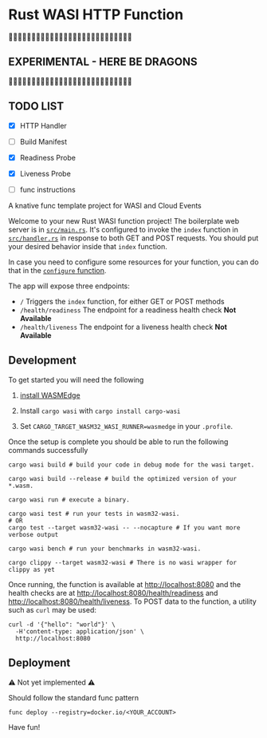 # Rust WASI HTTP Function

🐉🐉🐉🐉🐉🐉🐉🐉🐉🐉🐉🐉🐉🐉🐉🐉🐉🐉🐉🐉🐉🐉🐉🐉🐉🐉🐉
## EXPERIMENTAL - HERE BE DRAGONS
🐉🐉🐉🐉🐉🐉🐉🐉🐉🐉🐉🐉🐉🐉🐉🐉🐉🐉🐉🐉🐉🐉🐉🐉🐉🐉🐉

## TODO LIST

* [x] HTTP Handler

* [ ] Build Manifest

* [x] Readiness Probe

* [x] Liveness Probe

* [ ] func instructions

A knative func template project for WASI and Cloud Events

Welcome to your new Rust WASI function project! The boilerplate web server is in
[`src/main.rs`](./src/main.rs). It's configured to invoke the `index`
function in [`src/handler.rs`](./src/handler.rs) in response to both
GET and POST requests. You should put your desired behavior inside
that `index` function.

In case you need to configure some resources for your function, you can do that in the [`configure` function](./src/config.rs).

The app will expose three endpoints:

  * `/` Triggers the `index` function, for either GET or POST methods
  * `/health/readiness` The endpoint for a readiness health check **Not Available**
  * `/health/liveness` The endpoint for a liveness health check **Not Available**

## Development

To get started you will need the following

1. [install WASMEdge](https://wasmedge.org/book/en/quick_start/install.html)

2. Install `cargo wasi` with `cargo install cargo-wasi`

3. Set `CARGO_TARGET_WASM32_WASI_RUNNER=wasmedge` in your `.profile`.


Once the setup is complete you should be able to run the following commands successfully
```shell script
cargo wasi build # build your code in debug mode for the wasi target.

cargo wasi build --release # build the optimized version of your *.wasm.

cargo wasi run # execute a binary.

cargo wasi test # run your tests in wasm32-wasi.
# OR
cargo test --target wasm32-wasi -- --nocapture # If you want more verbose output

cargo wasi bench # run your benchmarks in wasm32-wasi.

cargo clippy --target wasm32-wasi # There is no wasi wrapper for clippy as yet
```

Once running, the function is available at <http://localhost:8080> and
the health checks are at <http://localhost:8080/health/readiness> and
<http://localhost:8080/health/liveness>. To POST data to the function,
a utility such as `curl` may be used:

```console
curl -d '{"hello": "world"}' \
  -H'content-type: application/json' \
  http://localhost:8080
```

## Deployment

⚠️ Not yet implemented ⚠️

Should follow the standard func pattern

```shell script
func deploy --registry=docker.io/<YOUR_ACCOUNT>
```

<!--
Use `func` to containerize your application, publish it to a registry
and deploy it as a Knative Service in your Kubernetes cluster:

```shell script
func deploy --registry=docker.io/<YOUR_ACCOUNT>
```

You can omit the `--registry` option by setting the `FUNC_REGISTRY`
environment variable. And if you forget, you'll be prompted.

The output from a successful deploy should show the URL for the
service, which you can also get via `func info`, e.g.

```console
curl $(func info -o url)
```
-->
Have fun!
